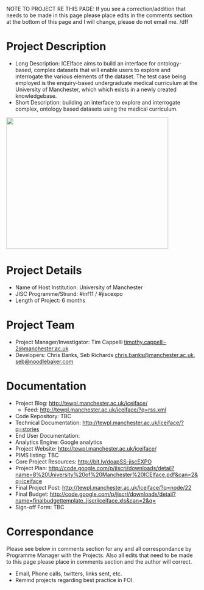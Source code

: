 NOTE TO PROJECT RE THIS PAGE: If you see a correction/addition that needs to be made in this page please place edits in the comments section at the bottom of this page and I will change, please do not email me. /dff

# Project Description #
  * Long Description: ICEIface aims to build an interface for ontology-based, complex datasets that will enable users to explore and interrogate the various elements of the dataset. The test case being employed is the enquiry-based undergraduate medical curriculum at the University of Manchester, which which exists in a newly created knowledgebase.
  * Short Description: building an interface to explore and interrogate complex, ontology based datasets using the medical curriculum.

<a href='http://www.youtube.com/watch?feature=player_embedded&v=HW3AIbG1Rk0' target='_blank'><img src='http://img.youtube.com/vi/HW3AIbG1Rk0/0.jpg' width='425' height=344 /></a>

# Project Details #

  * Name of Host Institution: University of Manchester
  * JISC Programme/Strand: #inf11 / #jiscexpo
  * Length of Project: 6 months

# Project Team #
  * Project Manager/Investigator: Tim Cappelli timothy.cappelli-2@manchester.ac.uk
  * Developers: Chris Banks, Seb Richards chris.banks@manchester.ac.uk, seb@noodlebaker.com

# Documentation #
  * Project Blog: http://tewpl.manchester.ac.uk/iceiface/
    * Feed: http://tewpl.manchester.ac.uk/iceiface/?q=rss.xml
  * Code Repository: TBC
  * Technical Documentation: http://tewpl.manchester.ac.uk/iceiface/?q=stories
  * End User Documentation:
  * Analytics Engine: Google analytics
  * Project Website: http://tewpl.manchester.ac.uk/iceiface/
  * PIMS listing: TBC
  * Core Project Resources: http://bit.ly/doapSS-jiscEXPO
  * Project Plan: http://code.google.com/p/jiscri/downloads/detail?name=8%20University%20of%20Manchester%20ICEIface.pdf&can=2&q=iceiface
  * Final Project Post: http://tewpl.manchester.ac.uk/iceiface/?q=node/22
  * Final Budget: http://code.google.com/p/jiscri/downloads/detail?name=finalbudgettemplate_jiscriiceiface.xls&can=2&q=
  * Sign-off Form: TBC

# Correspondance #
Please see below in comments section for any and all correspondance by Programme Manager with the Projects.  Also all edits that need to be made to this page please place in comments section and the author will correct.
  * Email, Phone calls, twitters, links sent, etc.
  * Remind projects regarding best practice in FOI.